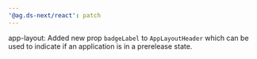 ```yaml
---
'@ag.ds-next/react': patch
---
```


app-layout: Added new prop `badgeLabel` to `AppLayoutHeader` which can be used to indicate if an application is in a prerelease state.
